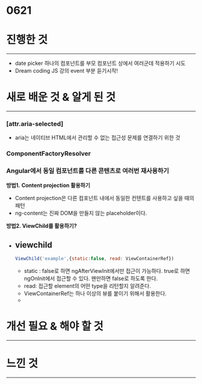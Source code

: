# 0621

# 진행한 것

---

- date picker 하나의 컴포넌트를 부모 컴포넌트 상에서 여러군데 적용하기 시도
- Dream coding JS 강의 event 부분 듣기시작!

# 새로 배운 것 & 알게 된 것

---

### [attr.aria-selected]

- aria는 네이티브 HTML에서 관리할 수 없는 접근성 문제를 연결하기 위한 것

### ComponentFactoryResolver

### Angular에서 동일 컴포넌트를 다른 콘텐츠로 여러번 재사용하기

**방법1.** **Content projection 활용하기**

- Content projection은 다른 컴포넌트 내에서 동일한 컨텐트를 사용하고 싶을 때의 패턴
- ng-content는 진짜 DOM을 만들지 않는 placeholder이다.

**방법2. ViewChild를 활용하기?**

- viewchild
    - 

    ```jsx
    ViewChild('example',{static:false, read: ViewContainerRef})
    ```

    - static : false로 하면 ngAfterViewInit에서만 접근이 가능하다. true로 하면 ngOnInit에서 접근할 수 있다. 왠만하면 false로 하도록 한다.
    - read: 접근할 element의 어떤 type을 리턴할지 알려준다.
    - ViewContainerRef는 하나 이상의 뷰를 붙이기 위해서 활용한다.
    - 

# 개선 필요 & 해야 할 것

---

# 느낀 것

---